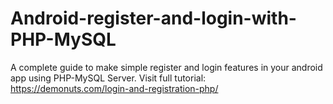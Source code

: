 # Android-register-and-login-with-PHP-MySQL
A complete guide to make simple register and login features in your android app using PHP-MySQL Server. Visit full tutorial: https://demonuts.com/login-and-registration-php/

